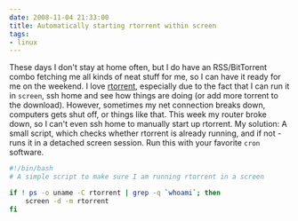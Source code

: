 ```yaml
---
date: 2008-11-04 21:33:00
title: Automatically starting rtorrent within screen
tags:
- linux
---
```


These days I don't stay at home often, but I do have an RSS/BitTorrent combo
fetching me all kinds of neat stuff for me, so I can have it ready for me on
the weekend. I love [rtorrent](http://libtorrent.rakshasa.no/), especially due
to the fact that I can run it in `screen`, ssh home and see how things are
doing (or add more torrent to the download). However, sometimes my net
connection breaks down, computers gets shut off, or things like that. This week
my router broke down, so I can't even ssh home to manually start up rtorrent.
My solution: A small script, which checks whether rtorrent is already running,
and if not - runs it in a detached screen session. Run this with your favorite
`cron` software.

```bash
#!/bin/bash
# A simple script to make sure I am running rtorrent in a screen

if ! ps -o uname -C rtorrent | grep -q `whoami`; then
	screen -d -m rtorrent
fi
```
